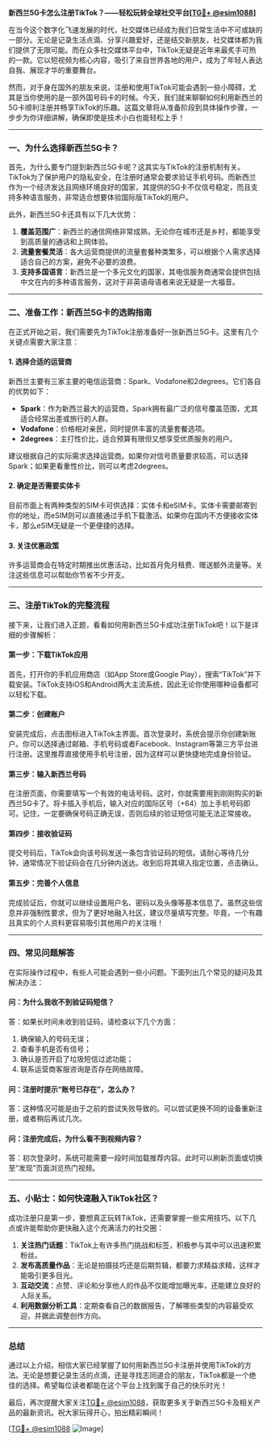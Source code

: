 **新西兰5G卡怎么注册TikTok？——轻松玩转全球社交平台[[TG💪+ @esim1088](https://t.me/s/esim1088)]**

在当今这个数字化飞速发展的时代，社交媒体已经成为我们日常生活中不可或缺的一部分。无论是记录生活点滴、分享兴趣爱好，还是结交新朋友，社交媒体都为我们提供了无限可能。而在众多社交媒体平台中，TikTok无疑是近年来最炙手可热的一款。它以短视频为核心内容，吸引了来自世界各地的用户，成为了年轻人表达自我、展现才华的重要舞台。

然而，对于身在国外的朋友来说，注册和使用TikTok可能会遇到一些小障碍，尤其是当你使用的是一部外国号码卡的时候。今天，我们就来聊聊如何利用新西兰的5G卡顺利注册并畅享TikTok的乐趣。这篇文章将从准备阶段到具体操作步骤，一步步为你详细讲解，确保即使是技术小白也能轻松上手！

---

### **一、为什么选择新西兰5G卡？**

首先，为什么要专门提到新西兰5G卡呢？这其实与TikTok的注册机制有关。TikTok为了保护用户的隐私安全，在注册时通常会要求验证手机号码。而新西兰作为一个经济发达且网络环境良好的国家，其提供的5G卡不仅信号稳定，而且支持多种语言服务，非常适合想要体验国际版TikTok的用户。

此外，新西兰5G卡还具有以下几大优势：

1. **覆盖范围广**：新西兰的通信网络非常成熟，无论你在城市还是乡村，都能享受到高质量的通话和上网体验。
2. **流量套餐灵活**：各大运营商提供的流量套餐种类繁多，可以根据个人需求选择适合自己的方案，避免不必要的浪费。
3. **支持多国语言**：新西兰是一个多元文化的国家，其电信服务商通常会提供包括中文在内的多种语言服务，这对于非英语母语者来说无疑是一大福音。

---

### **二、准备工作：新西兰5G卡的选购指南**

在正式开始之前，我们需要先为TikTok注册准备好一张新西兰5G卡。这里有几个关键点需要大家注意：

#### **1. 选择合适的运营商**
新西兰主要有三家主要的电信运营商：Spark、Vodafone和2degrees。它们各自的优势如下：
- **Spark**：作为新西兰最大的运营商，Spark拥有最广泛的信号覆盖范围，尤其适合经常出差或旅行的人群。
- **Vodafone**：价格相对亲民，同时提供丰富的流量套餐选项。
- **2degrees**：主打性价比，适合预算有限但又想享受优质服务的用户。

建议根据自己的实际需求选择运营商。如果你对信号质量要求较高，可以选择Spark；如果更看重性价比，则可以考虑2degrees。

#### **2. 确定是否需要实体卡**
目前市面上有两种类型的SIM卡可供选择：实体卡和eSIM卡。实体卡需要邮寄到你的地址，而eSIM则可以直接通过手机下载激活。如果你在国内不方便接收实体卡，那么eSIM无疑是一个更便捷的选择。

#### **3. 关注优惠政策**
许多运营商会在特定时期推出优惠活动，比如首月免月租费、赠送额外流量等。关注这些信息可以帮助你节省不少开支。

---

### **三、注册TikTok的完整流程**

接下来，让我们进入正题，看看如何用新西兰5G卡成功注册TikTok吧！以下是详细的步骤解析：

#### **第一步：下载TikTok应用**
首先，打开你的手机应用商店（如App Store或Google Play），搜索“TikTok”并下载安装。TikTok支持iOS和Android两大主流系统，因此无论你使用哪种设备都可以轻松下载。

#### **第二步：创建账户**
安装完成后，点击图标进入TikTok主界面。首次登录时，系统会提示你创建新账户。你可以选择通过邮箱、手机号码或者Facebook、Instagram等第三方平台进行注册。这里推荐直接使用手机号注册，因为这样可以更快捷地完成身份验证。

#### **第三步：输入新西兰号码**
在注册页面，你需要填写一个有效的电话号码。这时，你就需要用到刚刚购买的新西兰5G卡了。将卡插入手机后，输入对应的国际区号（+64）加上手机号码即可。记住，一定要确保号码正确无误，否则后续的验证短信可能无法正常接收。

#### **第四步：接收验证码**
提交号码后，TikTok会向该号码发送一条包含验证码的短信。请耐心等待几分钟，通常情况下验证码会在几分钟内送达。收到后将其填入指定位置，点击确认。

#### **第五步：完善个人信息**
完成验证后，你就可以继续设置用户名、密码以及头像等基本信息了。虽然这些信息并非强制性要求，但为了更好地融入社区，建议尽量填写完整。毕竟，一个有趣且真实的个人资料更容易吸引其他用户的关注哦！

---

### **四、常见问题解答**

在实际操作过程中，有些人可能会遇到一些小问题。下面列出几个常见的疑问及其解决办法：

#### **问：为什么我收不到验证码短信？**
答：如果长时间未收到验证码，请检查以下几个方面：
1. 确保输入的号码无误；
2. 查看手机是否有信号；
3. 确认是否开启了垃圾短信过滤功能；
4. 联系运营商客服咨询是否存在网络故障。

#### **问：注册时提示“账号已存在”，怎么办？**
答：这种情况可能是由于之前的尝试失败导致的。可以尝试更换不同的设备重新注册，或者稍后再试几次。

#### **问：注册完成后，为什么看不到视频内容？**
答：初次登录时，系统可能需要一段时间加载推荐内容。此时可以刷新页面或切换至“发现”页面浏览热门视频。

---

### **五、小贴士：如何快速融入TikTok社区？**

成功注册只是第一步，要想真正玩转TikTok，还需要掌握一些实用技巧。以下几点或许能帮助你更快融入这个充满活力的社交圈：

1. **关注热门话题**：TikTok上有许多热门挑战和标签，积极参与其中可以迅速积累粉丝。
2. **发布高质量作品**：无论是拍摄技巧还是后期剪辑，都要力求精益求精，这样才能吸引更多目光。
3. **互动交流**：点赞、评论和分享他人的作品不仅能增加曝光率，还能建立良好的人际关系。
4. **利用数据分析工具**：定期查看自己的数据报告，了解哪些类型的内容最受欢迎，并据此调整创作方向。

---

### **总结**

通过以上介绍，相信大家已经掌握了如何用新西兰5G卡注册并使用TikTok的方法。无论是想要记录生活的点滴，还是寻找志同道合的朋友，TikTok都是一个绝佳的选择。希望每位读者都能在这个平台上找到属于自己的快乐时光！

最后，再次提醒大家关注[TG💪+ @esim1088](https://t.me/s/esim1088)，获取更多关于新西兰5G卡及相关产品的最新资讯。祝大家玩得开心，拍出精彩瞬间！

[[TG💪+ @esim1088](https://t.me/s/esim1088) ![Image](https://i.postimg.cc/4NQfJmqS/Snipaste-2025-05-13-00-14-12.png)]